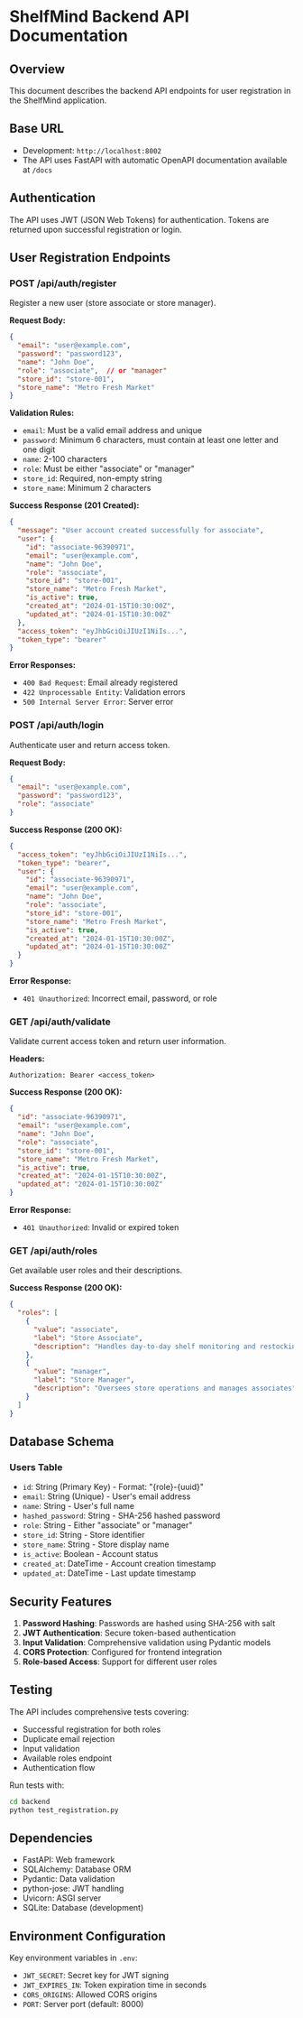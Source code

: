 # ShelfMind Backend API Documentation

## Overview
This document describes the backend API endpoints for user registration in the ShelfMind application.

## Base URL
- Development: `http://localhost:8002`
- The API uses FastAPI with automatic OpenAPI documentation available at `/docs`

## Authentication
The API uses JWT (JSON Web Tokens) for authentication. Tokens are returned upon successful registration or login.

## User Registration Endpoints

### POST /api/auth/register
Register a new user (store associate or store manager).

**Request Body:**
```json
{
  "email": "user@example.com",
  "password": "password123",
  "name": "John Doe",
  "role": "associate",  // or "manager"
  "store_id": "store-001",
  "store_name": "Metro Fresh Market"
}
```

**Validation Rules:**
- `email`: Must be a valid email address and unique
- `password`: Minimum 6 characters, must contain at least one letter and one digit
- `name`: 2-100 characters
- `role`: Must be either "associate" or "manager"
- `store_id`: Required, non-empty string
- `store_name`: Minimum 2 characters

**Success Response (201 Created):**
```json
{
  "message": "User account created successfully for associate",
  "user": {
    "id": "associate-96390971",
    "email": "user@example.com",
    "name": "John Doe",
    "role": "associate",
    "store_id": "store-001",
    "store_name": "Metro Fresh Market",
    "is_active": true,
    "created_at": "2024-01-15T10:30:00Z",
    "updated_at": "2024-01-15T10:30:00Z"
  },
  "access_token": "eyJhbGciOiJIUzI1NiIs...",
  "token_type": "bearer"
}
```

**Error Responses:**
- `400 Bad Request`: Email already registered
- `422 Unprocessable Entity`: Validation errors
- `500 Internal Server Error`: Server error

### POST /api/auth/login
Authenticate user and return access token.

**Request Body:**
```json
{
  "email": "user@example.com",
  "password": "password123",
  "role": "associate"
}
```

**Success Response (200 OK):**
```json
{
  "access_token": "eyJhbGciOiJIUzI1NiIs...",
  "token_type": "bearer",
  "user": {
    "id": "associate-96390971",
    "email": "user@example.com",
    "name": "John Doe",
    "role": "associate",
    "store_id": "store-001",
    "store_name": "Metro Fresh Market",
    "is_active": true,
    "created_at": "2024-01-15T10:30:00Z",
    "updated_at": "2024-01-15T10:30:00Z"
  }
}
```

**Error Response:**
- `401 Unauthorized`: Incorrect email, password, or role

### GET /api/auth/validate
Validate current access token and return user information.

**Headers:**
```
Authorization: Bearer <access_token>
```

**Success Response (200 OK):**
```json
{
  "id": "associate-96390971",
  "email": "user@example.com",
  "name": "John Doe",
  "role": "associate",
  "store_id": "store-001",
  "store_name": "Metro Fresh Market",
  "is_active": true,
  "created_at": "2024-01-15T10:30:00Z",
  "updated_at": "2024-01-15T10:30:00Z"
}
```

**Error Response:**
- `401 Unauthorized`: Invalid or expired token

### GET /api/auth/roles
Get available user roles and their descriptions.

**Success Response (200 OK):**
```json
{
  "roles": [
    {
      "value": "associate",
      "label": "Store Associate",
      "description": "Handles day-to-day shelf monitoring and restocking tasks"
    },
    {
      "value": "manager",
      "label": "Store Manager",
      "description": "Oversees store operations and manages associates"
    }
  ]
}
```

## Database Schema

### Users Table
- `id`: String (Primary Key) - Format: "{role}-{uuid}"
- `email`: String (Unique) - User's email address
- `name`: String - User's full name
- `hashed_password`: String - SHA-256 hashed password
- `role`: String - Either "associate" or "manager"
- `store_id`: String - Store identifier
- `store_name`: String - Store display name
- `is_active`: Boolean - Account status
- `created_at`: DateTime - Account creation timestamp
- `updated_at`: DateTime - Last update timestamp

## Security Features

1. **Password Hashing**: Passwords are hashed using SHA-256 with salt
2. **JWT Authentication**: Secure token-based authentication
3. **Input Validation**: Comprehensive validation using Pydantic models
4. **CORS Protection**: Configured for frontend integration
5. **Role-based Access**: Support for different user roles

## Testing

The API includes comprehensive tests covering:
- Successful registration for both roles
- Duplicate email rejection
- Input validation
- Available roles endpoint
- Authentication flow

Run tests with:
```bash
cd backend
python test_registration.py
```

## Dependencies

- FastAPI: Web framework
- SQLAlchemy: Database ORM
- Pydantic: Data validation
- python-jose: JWT handling
- Uvicorn: ASGI server
- SQLite: Database (development)

## Environment Configuration

Key environment variables in `.env`:
- `JWT_SECRET`: Secret key for JWT signing
- `JWT_EXPIRES_IN`: Token expiration time in seconds
- `CORS_ORIGINS`: Allowed CORS origins
- `PORT`: Server port (default: 8000)